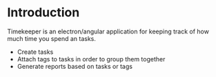 # Introduction

Timekeeper is an electron/angular application for keeping track of how much time you spend an tasks.

-   Create tasks
-   Attach tags to tasks in order to group them together
-   Generate reports based on tasks or tags
